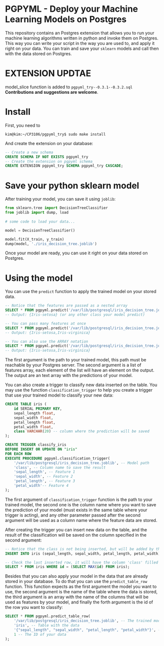 # PGPYML - Deploy your Machine Learning Models on Postgres

This repository contains an Postgres extension that allows you to run your machine learning algorithms written in python and invoke them on Postgres. This way you can write your script in the way you are used to, and apply it right on your data. You can train and save your `sklearn` models and call then with the data stored on Postgres.

# EXTENSION UPDTAE
model_slice function is added to `pgpyml_try--0.3.1--0.3.2.sql`
**Contributions and suggestions are welcome**.

# Install
First, you need to
```shell
kim@kim:~/CP3106/pgpyml_try$ sudo make install
```

And create the extension on your database:
```sql
-- Create a new schema
CREATE SCHEMA IF NOT EXISTS pgpyml_try
-- Create the extension on pgpyml schema
CREATE EXTENSION pgpyml_try SCHEMA pgpyml_try CASCADE;
```

# Save your python sklearn model

After training your model, you can save it using `joblib`:
```python
from sklearn.tree import DecisionTreeClassifier
from joblib import dump, load
    
# some code to load your data...

model = DecisionTreeClassifier()

model.fit(X_train, y_train)
dump(model, './iris_decision_tree.joblib')
```

Once your model are ready, you can use it right on your data stored on Postgres.

# Using the model
You can use the `predict` function to apply the trained model on your stored data.
```sql
-- Notice that the features are passed as a nested array
SELECT * FROM pgpyml.predict('/var/lib/postgresql/iris_decision_tree.joblib', '{{5.2,3.5,1.5,0.2}}');
-- Output: {Iris-setosa} (or any other class your model predict)

-- You can pass many features at once
SELECT * FROM pgpyml.predict('/var/lib/postgresql/iris_decision_tree.joblib', '{{5.2,3.5,1.5,0.2}, {7.7,2.8,6.7,2.0}}');
-- Output: {Iris-setosa,Iris-virginica}

-- You can also use the ARRAY notation
SELECT * FROM pgpyml.predict('/var/lib/postgresql/iris_decision_tree.joblib', ARRAY[[5.2,3.5,1.5, 0.2], [7.7,2.8,6.7,2.0]]);
-- Output: {Iris-setosa,Iris-virginica}
```
The first argument is the path to your trained model, this path must be reachable by your Postgres server. The second argument is a list of features array, each element of the list will have an element on the output. The output are an text array with the predictions of your model.

You can also create a trigger to classify new data inserted on the table. You may use the function `classification_trigger` to help you create a trigger that use your trained model to classify your new data:
```sql
CREATE TABLE iris (
	id SERIAL PRIMARY KEY,
	sepal_length float,
	sepal_width float,
	petal_length float,
	petal_width float,
	class VARCHAR(20) -- column where the prediction will be saved
);

CREATE TRIGGER classify_iris
BEFORE INSERT OR UPDATE ON "iris"
FOR EACH ROW 
EXECUTE PROCEDURE pgpyml.classification_trigger(
	'/var/lib/postgresql/iris_decision_tree.joblib', -- Model path
	'class', -- Column name to save the result
	'sepal_length', -- Feature 1
	'sepal_width', -- Feature 2
	'petal_length', -- Feature 3
	'petal_width'-- Feature 4
);
```

The first argument of `classification_trigger` function is the path to your trained model, the second one is the column name where you want to save the prediction of your model (must exists in the same table where your trigger is acting), and any other parameter passed after the second argument will be used as a column name where the feature data are stored.

After creating the trigger you can insert new data on the table, and the result of the classification will be saved on the column specified in the second argument:

```sql
-- Notice that the class is not being inserted, but will be added by the trigger function
INSERT INTO iris (sepal_length, sepal_width, petal_length, petal_width) VALUES (5.2,3.5,1.5,0.2);

-- Check the last inserted row, it will have the column 'class' filled
SELECT * FROM iris WHERE id = (SELECT MAX(id) FROM iris);
```

Besides that you can also apply your model in the data that are already stored in your database. To do that you can use the `predict_table_row` function. This function expects as the first argument the model you want to use, the second argument is the name of the table where the data is stored, the third argument is an array with the name of the columns that will be used as features by your model, and finally the forth argument is the id of the row you want to classify: 

```sql
SELECT * FROM pgpyml.predict_table_row(
	'/var/lib/postgresql/iris_decision_tree.joblib', -- The trained model
	'iris', -- Table with the data
	'{"sepal_length", "sepal_width", "petal_length", "petal_width"}', -- The columns used as feature
	1 -- The ID of your data
);
```
